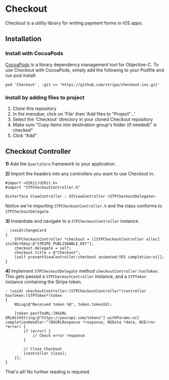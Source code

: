# Checkout

Checkout is a utility library for writing payment forms in iOS apps.

## Installation

### Install with CocoaPods

[CocoaPods](http://cocoapods.org/) is a library dependency management tool for Objective-C. To use Checkout with CocoaPods, simply add the following to your Podfile and run pod install:

    pod 'Checkout', :git => 'https://github.com/stripe/checkout-ios.git'

### Install by adding files to project

1. Clone this repository
1. In the menubar, click on 'File' then 'Add files to "Project"...'
1. Select the 'Checkout' directory in your cloned Checkout repository
1. Make sure "Copy items into destination group's folder (if needed)" is checked"
1. Click "Add"

## Checkout Controller

**1)** Add the `QuartzCore` framework to your application.

**2)** Import the headers into any controllers you want to use Checkout in.

    #import <UIKit/UIKit.h>
    #import "STPCheckoutController.h"

    @interface ViewController : UIViewController <STPCheckoutDelegate>

Notice we're importing `STPCheckoutController.h` and the class conforms to `STPCheckoutDelegate`.

**3)** Instantiate and navigate to a `STPCheckoutController` instance.

    - (void)changeCard
    {
        STPCheckoutController *checkout = [[STPCheckoutController alloc] initWithKey:@"STRIPE_PUBLISHABLE_KEY"];
        checkout.delegate = self;
        checkout.title = @"Checkout";
        [self presentViewController:checkout animated:YES completion:nil];
    }

**4)** Implement `STPCheckoutDelegate` method `checkoutController:hasToken`. This gets passed a `STPCheckoutController` instance, and a `STPToken` instance containing the Stripe token.

    - (void) checkoutController:(STPCheckoutController*)controller hasToken:(STPToken*)token
    {
        NSLog(@"Received token %@", token.tokenId);

        [token postToURL:[NSURL URLWithString:@"https://yourapi.com/tokens"] withParams:nil completionHandler:^(NSURLResponse *response, NSData *data, NSError *error) {
            if (error) {
                // Check error response
            }

            // Close Checkout
            [controller close];
        }];
    }

That's all! No further reading is required.